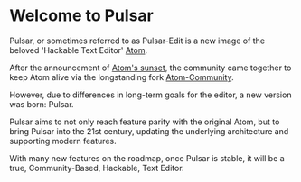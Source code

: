 # Welcome to Pulsar

Pulsar, or sometimes referred to as Pulsar-Edit is a new image of the beloved 'Hackable Text Editor' [Atom](https://github.com/atom/atom).

After the announcement of [Atom's sunset](https://github.blog/2022-06-08-sunsetting-atom/), the community came together to keep Atom alive via the longstanding fork [Atom-Community](https://github.com/atom-community/atom).

However, due to differences in long-term goals for the editor, a new version was born: Pulsar.

Pulsar aims to not only reach feature parity with the original Atom, but to bring Pulsar into the 21st century, updating the underlying architecture and supporting modern features.

With many new features on the roadmap, once Pulsar is stable, it will be a true, Community-Based, Hackable, Text Editor.

